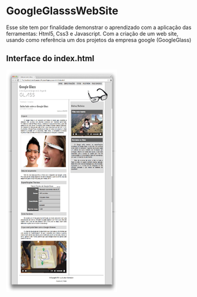 # GoogleGlasssWebSite
 Esse site tem por finalidade demonstrar o aprendizado com a aplicação das ferramentas: Html5, Css3 e Javascript. Com a criação de um web site, usando como referência um dos projetos da empresa google (GoogleGlass)
 
## Interface do index.html

<img width="300" height="600" src="https://github.com/danibex/GoogleGlasssWebSite/blob/main/interface/01-index.jpg"><br>

